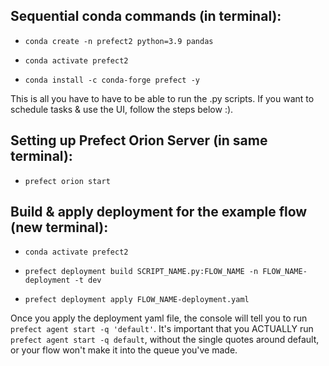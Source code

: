 ## Sequential conda commands (in terminal):
- `conda create -n prefect2 python=3.9 pandas`

- `conda activate prefect2`

- `conda install -c conda-forge prefect -y`

This is all you have to have to be able to run the .py scripts. If you want to schedule tasks & use the UI, follow the steps below :).

## Setting up Prefect Orion Server (in same terminal):
- `prefect orion start`

## Build & apply deployment for the example flow (new terminal):
- `conda activate prefect2`

- `prefect deployment build SCRIPT_NAME.py:FLOW_NAME -n FLOW_NAME-deployment -t dev`

- `prefect deployment apply FLOW_NAME-deployment.yaml`

Once you apply the deployment yaml file, the console will tell you to run `prefect agent start -q 'default'`. It's important that you ACTUALLY run `prefect agent start -q default`, without the single quotes around default, or your flow won't make it into the queue you've made.
